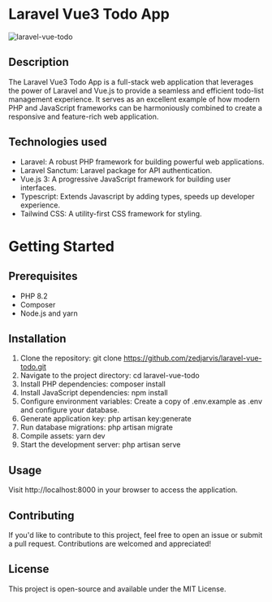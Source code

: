 # Laravel Vue3 Todo App

![laravel-vue-todo](https://github.com/zedjarvis/laravel-vue-todo/assets/54283441/a4ed621e-97f8-4082-a8f6-b9ed2252d1a0)

## Description

The Laravel Vue3 Todo App is a full-stack web application that leverages the power of Laravel and Vue.js to provide a seamless and efficient todo-list management experience. It serves as an excellent example of how modern PHP and JavaScript frameworks can be harmoniously combined to create a responsive and feature-rich web application.

## Technologies used

- Laravel: A robust PHP framework for building powerful web applications.
- Laravel Sanctum: Laravel package for API authentication.
- Vue.js 3: A progressive JavaScript framework for building user interfaces.
- Typescript: Extends Javascript by adding types, speeds up developer experience.
- Tailwind CSS: A utility-first CSS framework for styling.


# Getting Started

## Prerequisites

- PHP 8.2
- Composer
- Node.js and yarn

## Installation

1. Clone the repository: git clone https://github.com/zedjarvis/laravel-vue-todo.git
2. Navigate to the project directory: cd laravel-vue-todo
3. Install PHP dependencies: composer install
4. Install JavaScript dependencies: npm install
5. Configure environment variables: Create a copy of .env.example as .env and configure your database.
6. Generate application key: php artisan key:generate
7. Run database migrations: php artisan migrate
8. Compile assets: yarn dev
9. Start the development server: php artisan serve


## Usage

Visit http://localhost:8000 in your browser to access the application.

## Contributing

If you'd like to contribute to this project, feel free to open an issue or submit a pull request. Contributions are welcomed and appreciated!

## License
This project is open-source and available under the MIT License.

